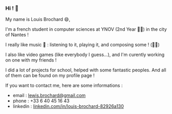 ### Hi ! 👋

My name is Louis Brochard 😄,

I'm a french student in computer sciences at YNOV (2nd Year 👨‍💻) in the city of Nantes !

I really like music 🎵 : listening to it, playing it, and composing some ! (🎸🎹)

I also like video games (like everybody I guess...), and I'm curently working on one with my friends  !

I did a lot of projects for school, helped with some fantastic peoples. 
And all of them can be found on my profile page !

If you want to contact me, here are some informations :

- email : lewis.brochard@gmail.com
- phone : +33 6 40 45 16 43
- linkedin : [linkedin.com/in/louis-brochard-82926a130](https://linkedin.com/in/louis-brochard-82926a130)


